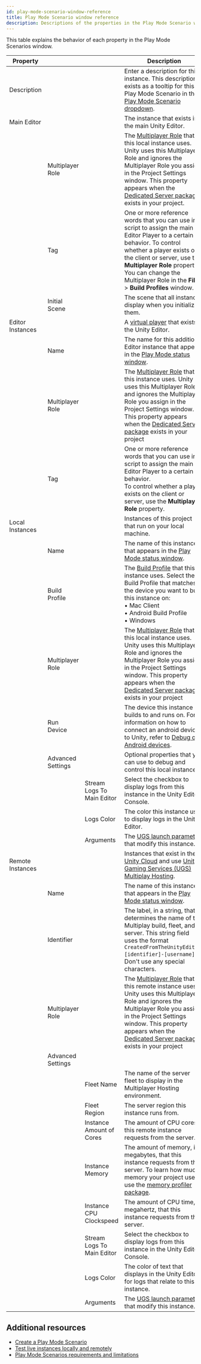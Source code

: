 ```yaml
---
id: play-mode-scenario-window-reference
title: Play Mode Scenario window reference
description: Descriptions of the properties in the Play Mode Scenario window.
---
```


This table explains the behavior of each property in the Play Mode Scenarios window.

|**Property**|||**Description**|
|-|-|-|-|
|Description|||Enter a description for this instance. This description exists as a tooltip for this Play Mode Scenario in the [Play Mode Scenario dropdown](play-mode-scenario-dropdown-reference.md). |
|Main Editor|||The instance that exists in the main Unity Editor.|
||Multiplayer Role||The [Multiplayer Role](https://docs.unity3d.com/Packages/com.unity.dedicated-server@1.3/manual/multiplayer-roles.html) that this local instance uses. Unity uses this Multiplayer Role and ignores the Multiplayer Role you assign in the Project Settings window. This property appears when the [Dedicated Server package](https://docs.unity3d.com/Packages/com.unity.dedicated-server@1.3/manual/index.html) exists in your project.
||Tag||One or more reference words that you can use in a script to assign the main Editor Player to a certain behavior. To control whether a player exists on the client or server, use the **Multiplayer Role** property. <br/>You can change the Multiplayer Role in the **File** > **Build Profiles** window.|
||Initial Scene||The scene that all instances display when you initialize them.|
|Editor Instances|||A [virtual player](https://docs-multiplayer.unity3d.com/mppm/current/virtual-players/) that exists in the Unity Editor.|
||Name||The name for this additional Editor instance that appears in the [Play Mode status window](play-mode-scenario-window-reference.md). |
||Multiplayer Role||The [Multiplayer Role](https://docs.unity3d.com/Packages/com.unity.dedicated-server@1.3/manual/multiplayer-roles.html) that this instance uses. Unity uses this Multiplayer Role and ignores the Multiplayer Role you assign in the Project Settings window. This property appears when the [Dedicated Server package](https://docs.unity3d.com/Packages/com.unity.dedicated-server@1.3/manual/index.html) exists in your project|
||Tag||One or more reference words that you can use in a script to assign the main Editor Player to a certain behavior.<br/>To control whether a player exists on the client or server, use the **Multiplayer Role** property.|
|Local Instances|||Instances of this project that run on your local machine.|
||Name||The name of this instance that appears in the [Play Mode status window](play-mode-scenario-window-reference.md).|
||Build Profile||The [Build Profile](https://docs.unity3d.com/6000.0/Documentation/Manual/build-profiles.html) that this instance uses. Select the Build Profile that matches the device you want to build this instance on:<br/>&#8226; Mac Client <br/>&#8226; Android Build Profile <br/>&#8226; Windows|
||Multiplayer Role||The [Multiplayer Role](https://docs.unity3d.com/Packages/com.unity.dedicated-server@1.3/manual/multiplayer-roles.html) that this local instance uses. Unity uses this Multiplayer Role and ignores the Multiplayer Role you assign in the Project Settings window. This property appears when the [Dedicated Server package](https://docs.unity3d.com/Packages/com.unity.dedicated-server@1.3/manual/index.html) exists in your project|
||Run Device||The device this instance builds to and runs on. For information on how to connect an android device to Unity, refer to [Debug on Android devices](https://docs.unity3d.com/Manual/android-debugging-on-an-android-device.html).|
||Advanced Settings||Optional properties that you can use to debug and control this local instance. |
|||Stream Logs To Main Editor|Select the checkbox to display logs from this instance in the Unity Editor Console.|
|||Logs Color|The color this instance uses to display logs in the Unity Editor.|
|||Arguments|The [UGS launch parameters](https://docs.unity.com/ugs/manual/game-server-hosting/manual/concepts/launch-parameters) that modify this instance.|
|Remote Instances|||Instances that exist in the [Unity Cloud](https://docs.unity.com/cloud/en-us) and use [Unity Gaming Services (UGS) Multiplay Hosting](https://docs.unity.com/ugs/en-us/manual/game-server-hosting/manual/welcome-to-multiplay).|
||Name||The name of this instance that appears in the [Play Mode status window](play-mode-scenario-window-reference.md).|
||Identifier||The label, in a string, that determines the name of the Multiplay build, fleet, and server. This string field uses the format `CreatedFromTheUnityEditor-[identifier]-[username]`. Don't use any special characters.|
||Multiplayer Role||The [Multiplayer Role](https://docs.unity3d.com/Packages/com.unity.dedicated-server@1.3/manual/multiplayer-roles.html) that this remote instance uses. Unity uses this Multiplayer Role and ignores the Multiplayer Role you assign in the Project Settings window. This property appears when the [Dedicated Server package](https://docs.unity3d.com/Packages/com.unity.dedicated-server@1.3/manual/index.html) exists in your project|
||Advanced Settings|||Optional properties that you can use to debug and control this remote instance. |
|||Fleet Name|The name of the server fleet to display in the Multiplayer Hosting environment. |
|||Fleet Region|The server region this instance runs from.|
|||Instance Amount of Cores|The amount of CPU cores this remote instance requests from the server.|
|||Instance Memory|The amount of memory, in megabytes, that this instance requests from the server. To learn how much memory your project uses, use the [memory profiler package](https://docs.unity3d.com/Packages/com.unity.memoryprofiler@1.1/manual/index.html).|
|||Instance CPU Clockspeed|The amount of CPU time, in megahertz, that this instance requests from the server.|
|||Stream Logs To Main Editor|Select the checkbox to display logs from this instance in the Unity Editor Console.|
|||Logs Color|The color of text that displays in the Unity Editor for logs that relate to this instance.|
|||Arguments|The [UGS launch parameters](https://docs.unity.com/ugs/manual/game-server-hosting/manual/concepts/launch-parameters) that modify this instance.|

## Additional resources
* [Create a Play Mode Scenario](play-mode-scenario/play-mode-scenario-create.md)
* [Test live instances locally and remotely](play-mode-scenario/play-mode-scenario-about.md)
* [Play Mode Scenarios requirements and limitations](play-mode-scenario/play-mode-scenario-req.md)
